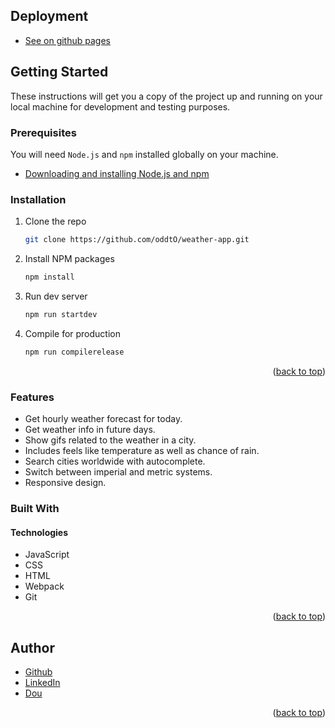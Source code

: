 
## Deployment

* [See on github pages](https://oddto.github.io/weather-app/)



<!-- GETTING STARTED -->
## Getting Started

These instructions will get you a copy of the project up and running on your local machine for development and testing purposes.

### Prerequisites

You will need `Node.js` and `npm` installed globally on your machine.
* [Downloading and installing Node.js and npm](https://docs.npmjs.com/downloading-and-installing-node-js-and-npm)

### Installation

1. Clone the repo
   ```sh
   git clone https://github.com/oddtO/weather-app.git
   ```
2. Install NPM packages
   ```sh
   npm install
   ```
3. Run dev server
   ```sh
   npm run startdev
   ```
4. Compile for production
   ```sh
   npm run compilerelease
   ```

<p align="right">(<a href="#top">back to top</a>)</p>















### Features

* Get hourly weather forecast for today.
* Get weather info in future days.
* Show gifs related to the weather in a city.
* Includes feels like temperature as well as chance of rain.
* Search cities worldwide with autocomplete.
* Switch between imperial and metric systems.
* Responsive design.

### Built With

#### Technologies

* JavaScript
* CSS
* HTML
* Webpack
* Git



<p align="right">(<a href="#top">back to top</a>)</p>



<!-- AUTHORS -->
## Author

* [Github](https://github.com/oddtO)
* [LinkedIn](https://www.linkedin.com/in/dmytro-yefimov-316690207/)
* [Dou](https://dou.ua/users/oddto/)
<p align="right">(<a href="#top">back to top</a>)</p>
